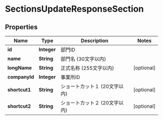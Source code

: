 

# SectionsUpdateResponseSection

## Properties

Name | Type | Description | Notes
------------ | ------------- | ------------- | -------------
**id** | **Integer** | 部門ID | 
**name** | **String** | 部門名 (30文字以内) | 
**longName** | **String** | 正式名称 (255文字以内) |  [optional]
**companyId** | **Integer** | 事業所ID | 
**shortcut1** | **String** | ショートカット１ (20文字以内) |  [optional]
**shortcut2** | **String** | ショートカット２ (20文字以内) |  [optional]




